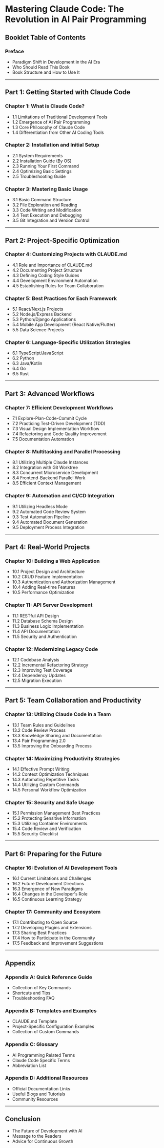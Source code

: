 # Mastering Claude Code: The Revolution in AI Pair Programming
## Booklet Table of Contents

### Preface
- Paradigm Shift in Development in the AI Era
- Who Should Read This Book
- Book Structure and How to Use It

---

## Part 1: Getting Started with Claude Code

### Chapter 1: What is Claude Code?
- 1.1 Limitations of Traditional Development Tools
- 1.2 Emergence of AI Pair Programming
- 1.3 Core Philosophy of Claude Code
- 1.4 Differentiation from Other AI Coding Tools

### Chapter 2: Installation and Initial Setup
- 2.1 System Requirements
- 2.2 Installation Guide (By OS)
- 2.3 Running Your First Command
- 2.4 Optimizing Basic Settings
- 2.5 Troubleshooting Guide

### Chapter 3: Mastering Basic Usage
- 3.1 Basic Command Structure
- 3.2 File Exploration and Reading
- 3.3 Code Writing and Modification
- 3.4 Test Execution and Debugging
- 3.5 Git Integration and Version Control

---

## Part 2: Project-Specific Optimization

### Chapter 4: Customizing Projects with CLAUDE.md
- 4.1 Role and Importance of CLAUDE.md
- 4.2 Documenting Project Structure
- 4.3 Defining Coding Style Guides
- 4.4 Development Environment Automation
- 4.5 Establishing Rules for Team Collaboration

### Chapter 5: Best Practices for Each Framework
- 5.1 React/Next.js Projects
- 5.2 Node.js/Express Backend
- 5.3 Python/Django Applications
- 5.4 Mobile App Development (React Native/Flutter)
- 5.5 Data Science Projects

### Chapter 6: Language-Specific Utilization Strategies
- 6.1 TypeScript/JavaScript
- 6.2 Python
- 6.3 Java/Kotlin
- 6.4 Go
- 6.5 Rust

---

## Part 3: Advanced Workflows

### Chapter 7: Efficient Development Workflows
- 7.1 Explore-Plan-Code-Commit Cycle
- 7.2 Practicing Test-Driven Development (TDD)
- 7.3 Visual Design Implementation Workflow
- 7.4 Refactoring and Code Quality Improvement
- 7.5 Documentation Automation

### Chapter 8: Multitasking and Parallel Processing
- 8.1 Utilizing Multiple Claude Instances
- 8.2 Integration with Git Worktree
- 8.3 Concurrent Microservice Development
- 8.4 Frontend-Backend Parallel Work
- 8.5 Efficient Context Management

### Chapter 9: Automation and CI/CD Integration
- 9.1 Utilizing Headless Mode
- 9.2 Automated Code Review System
- 9.3 Test Automation Pipeline
- 9.4 Automated Document Generation
- 9.5 Deployment Process Integration

---

## Part 4: Real-World Projects

### Chapter 10: Building a Web Application
- 10.1 Project Design and Architecture
- 10.2 CRUD Feature Implementation
- 10.3 Authentication and Authorization Management
- 10.4 Adding Real-time Features
- 10.5 Performance Optimization

### Chapter 11: API Server Development
- 11.1 RESTful API Design
- 11.2 Database Schema Design
- 11.3 Business Logic Implementation
- 11.4 API Documentation
- 11.5 Security and Authentication

### Chapter 12: Modernizing Legacy Code
- 12.1 Codebase Analysis
- 12.2 Incremental Refactoring Strategy
- 12.3 Improving Test Coverage
- 12.4 Dependency Updates
- 12.5 Migration Execution

---

## Part 5: Team Collaboration and Productivity

### Chapter 13: Utilizing Claude Code in a Team
- 13.1 Team Rules and Guidelines
- 13.2 Code Review Process
- 13.3 Knowledge Sharing and Documentation
- 13.4 Pair Programming 2.0
- 13.5 Improving the Onboarding Process

### Chapter 14: Maximizing Productivity Strategies
- 14.1 Effective Prompt Writing
- 14.2 Context Optimization Techniques
- 14.3 Automating Repetitive Tasks
- 14.4 Utilizing Custom Commands
- 14.5 Personal Workflow Optimization

### Chapter 15: Security and Safe Usage
- 15.1 Permission Management Best Practices
- 15.2 Protecting Sensitive Information
- 15.3 Utilizing Container Environments
- 15.4 Code Review and Verification
- 15.5 Security Checklist

---

## Part 6: Preparing for the Future

### Chapter 16: Evolution of AI Development Tools
- 16.1 Current Limitations and Challenges
- 16.2 Future Development Directions
- 16.3 Emergence of New Paradigms
- 16.4 Changes in the Developer's Role
- 16.5 Continuous Learning Strategy

### Chapter 17: Community and Ecosystem
- 17.1 Contributing to Open Source
- 17.2 Developing Plugins and Extensions
- 17.3 Sharing Best Practices
- 17.4 How to Participate in the Community
- 17.5 Feedback and Improvement Suggestions

---

## Appendix

### Appendix A: Quick Reference Guide
- Collection of Key Commands
- Shortcuts and Tips
- Troubleshooting FAQ

### Appendix B: Templates and Examples
- CLAUDE.md Template
- Project-Specific Configuration Examples
- Collection of Custom Commands

### Appendix C: Glossary
- AI Programming Related Terms
- Claude Code Specific Terms
- Abbreviation List

### Appendix D: Additional Resources
- Official Documentation Links
- Useful Blogs and Tutorials
- Community Resources

---

## Conclusion
- The Future of Development with AI
- Message to the Readers
- Advice for Continuous Growth